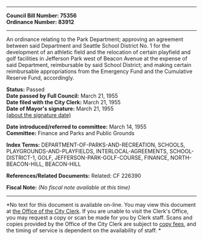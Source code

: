* * * * *  
  
**Council Bill Number: [](#h0)[](#h2)75356**   
**Ordinance Number: 83912**  
  
* * * * *  
  
An ordinance relating to the Park Department; approving an agreement between said Department and Seattle School District No. 1 for the development of an athletic field and the relocation of certain playfield and golf facilities in Jefferson Park west of Beacon Avenue at the expense of said Department, reimbursable by said School District; and making certain reimbursable appropriations from the Emergency Fund and the Cumulative Reserve Fund, accordingly.  
  
**Status:** Passed   
**Date passed by Full Council:** March 21, 1955   
**Date filed with the City Clerk:** March 21, 1955   
**Date of Mayor's signature:** March 21, 1955   
[(about the signature date)](/~public/approvaldate.htm)   
  
  
**Date introduced/referred to committee:** March 14, 1955   
**Committee:** Finance and Parks and Public Grounds   
  
**Index Terms:** DEPARTMENT-OF-PARKS-AND-RECREATION, SCHOOLS, PLAYGROUNDS-AND-PLAYFIELDS, INTERLOCAL-AGREEMENTS, SCHOOL-DISTRICT-1, GOLF, JEFFERSON-PARK-GOLF-COURSE, FINANCE, NORTH-BEACON-HILL, BEACON-HILL  
  
**References/Related Documents:** Related: CF 226390  
  
**Fiscal Note:** *(No fiscal note available at this time)*  
  
* * * * *  
  
*No text for this document is available on-line. You may view this document at [the Office of the City Clerk](http://www.seattle.gov/leg/clerk/contactUs.htm). If you are unable to visit the Clerk's Office, you may request a copy or scan be made for you by Clerk staff. Scans and copies provided by the Office of the City Clerk are subject to [copy fees](http://clerk.seattle.gov/~public/clerkfees.htm), and the timing of service is dependent on the availability of staff. *  
  
  
